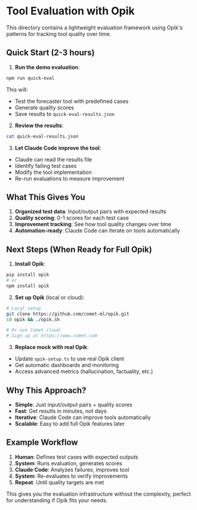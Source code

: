 # Tool Evaluation with Opik

This directory contains a lightweight evaluation framework using Opik's patterns for tracking tool quality over time.

## Quick Start (2-3 hours)

1. **Run the demo evaluation**:
```bash
npm run quick-eval
```

This will:
- Test the forecaster tool with predefined cases
- Generate quality scores
- Save results to `quick-eval-results.json`

2. **Review the results**:
```bash
cat quick-eval-results.json
```

3. **Let Claude Code improve the tool**:
- Claude can read the results file
- Identify failing test cases
- Modify the tool implementation
- Re-run evaluations to measure improvement

## What This Gives You

1. **Organized test data**: Input/output pairs with expected results
2. **Quality scoring**: 0-1 scores for each test case
3. **Improvement tracking**: See how tool quality changes over time
4. **Automation-ready**: Claude Code can iterate on tools automatically

## Next Steps (When Ready for Full Opik)

1. **Install Opik**:
```bash
pip install opik
# or
npm install opik
```

2. **Set up Opik** (local or cloud):
```bash
# Local setup
git clone https://github.com/comet-ml/opik.git
cd opik && ./opik.sh

# Or use Comet cloud
# Sign up at https://www.comet.com
```

3. **Replace mock with real Opik**:
- Update `opik-setup.ts` to use real Opik client
- Get automatic dashboards and monitoring
- Access advanced metrics (hallucination, factuality, etc.)

## Why This Approach?

- **Simple**: Just input/output pairs + quality scores
- **Fast**: Get results in minutes, not days
- **Iterative**: Claude Code can improve tools automatically
- **Scalable**: Easy to add full Opik features later

## Example Workflow

1. **Human**: Defines test cases with expected outputs
2. **System**: Runs evaluation, generates scores
3. **Claude Code**: Analyzes failures, improves tool
4. **System**: Re-evaluates to verify improvements
5. **Repeat**: Until quality targets are met

This gives you the evaluation infrastructure without the complexity, perfect for understanding if Opik fits your needs.